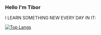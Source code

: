 ### Hello I'm Tibor
I LEARN SOMETHING NEW EVERY DAY IN IT:

[![Top Langs](https://github-readme-stats.vercel.app/api/top-langs/?username=tibor3741&langs_count=8)](https://github.com/anuraghazra/github-readme-stats)
